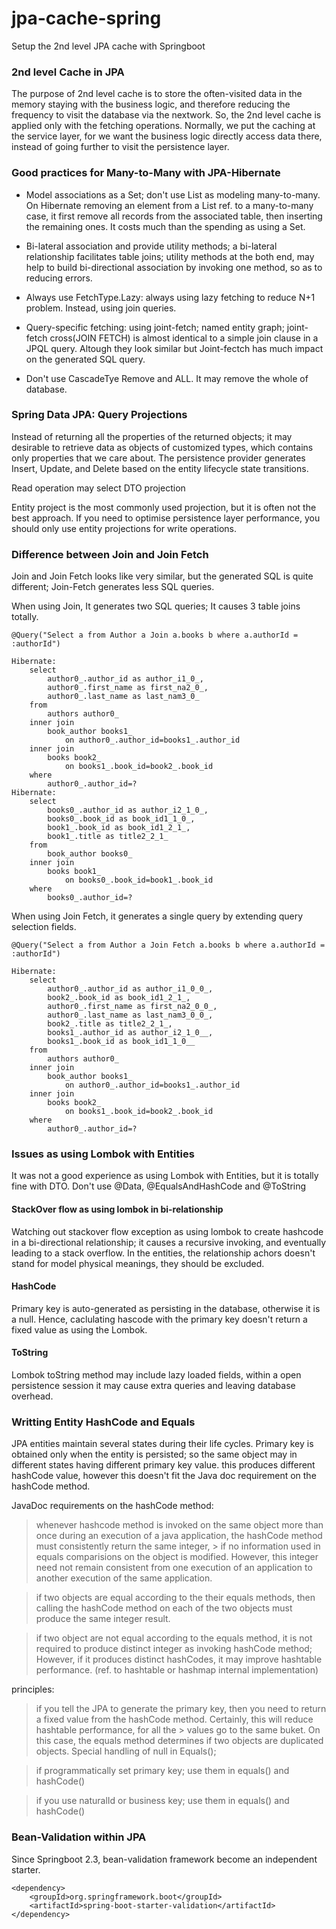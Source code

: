 # jpa-cache-spring
Setup the 2nd level JPA cache with Springboot


### 2nd level Cache in JPA
The purpose of 2nd level cache is to store the often-visited data in the memory staying with the business logic, and therefore reducing the frequency to visit the database via the nextwork. So, the 2nd level cache is applied only with the fetching operations. Normally, we put the caching at the service layer, for we want the business logic directly access data there, instead of going further to visit the persistence layer. 

### Good practices for Many-to-Many with JPA-Hibernate

* Model associations as a Set; don't use List as modeling many-to-many. On Hibernate removing an element from a List ref. to a many-to-many case, it first remove all records from the associated table, then inserting the remaining ones. It costs much than the spending as using a Set. 

* Bi-lateral association and provide utility methods; a bi-lateral relationship facilitates table joins; utility methods at the both end, may help to build bi-directional association by invoking one method, so as to reducing errors.

* Always use FetchType.Lazy: always using lazy fetching to reduce N+1 problem. Instead, using join queries.  

*  Query-specific fetching: using joint-fetch; named entity graph;  joint-fetch cross(JOIN FETCH) is almost identical to a simple join clause in a JPQL query. Altough they look similar but Joint-fectch has much impact on the generated SQL query. 

* Don't use CascadeTye Remove and ALL. It may remove the whole of database. 

### Spring Data JPA: Query Projections

Instead of returning all the properties of the returned objects; it may desirable to retrieve data as objects of customized types, which contains only properties that we care about. The persistence provider generates Insert, Update, and Delete based on the entity lifecycle state transitions.  

Read operation may select DTO projection

Entity project is the most commonly used projection, but it is often not the best approach. If you need to optimise persistence layer performance, you should only use entity projections for write operations. 

### Difference between Join and Join Fetch

Join and Join Fetch looks like very similar, but the generated SQL is quite different; Join-Fetch generates less SQL queries. 

When using Join, It generates two SQL queries; It causes 3 table joins totally.   

`@Query("Select a from Author a Join a.books b where a.authorId = :authorId")`

````
Hibernate: 
    select
        author0_.author_id as author_i1_0_,
        author0_.first_name as first_na2_0_,
        author0_.last_name as last_nam3_0_ 
    from
        authors author0_ 
    inner join
        book_author books1_ 
            on author0_.author_id=books1_.author_id 
    inner join
        books book2_ 
            on books1_.book_id=book2_.book_id 
    where
        author0_.author_id=?
Hibernate: 
    select
        books0_.author_id as author_i2_1_0_,
        books0_.book_id as book_id1_1_0_,
        book1_.book_id as book_id1_2_1_,
        book1_.title as title2_2_1_ 
    from
        book_author books0_ 
    inner join
        books book1_ 
            on books0_.book_id=book1_.book_id 
    where
        books0_.author_id=?

````

When using Join Fetch, it generates a single query by extending query selection fields.

`@Query("Select a from Author a Join Fetch a.books b where a.authorId = :authorId")`

````
Hibernate: 
    select
        author0_.author_id as author_i1_0_0_,
        book2_.book_id as book_id1_2_1_,
        author0_.first_name as first_na2_0_0_,
        author0_.last_name as last_nam3_0_0_,
        book2_.title as title2_2_1_,
        books1_.author_id as author_i2_1_0__,
        books1_.book_id as book_id1_1_0__ 
    from
        authors author0_ 
    inner join
        book_author books1_ 
            on author0_.author_id=books1_.author_id 
    inner join
        books book2_ 
            on books1_.book_id=book2_.book_id 
    where
        author0_.author_id=?
````

### Issues as using Lombok with Entities

It was not a good experience as using Lombok with Entities, but it is totally fine with DTO. Don't use @Data, @EqualsAndHashCode and @ToString

#### StackOver flow as using lombok in bi-relationship
Watching out stackover flow exception as using lombok to create hashcode in a bi-directional relationship; it causes a recursive invoking, and eventually leading to a stack overflow. In the entities, the relationship achors doesn't stand for model physical meanings, they should be excluded. 

#### HashCode
Primary key is auto-generated as persisting in the database, otherwise it is a null. Hence, caclulating hascode with the primary key doesn't return a fixed value as using the Lombok. 

#### ToString
Lombok toString method may include lazy loaded fields, within a open persistence session it may cause extra queries and leaving database overhead.  

### Writting Entity HashCode and Equals

JPA entities maintain several states during their life cycles. Primary key is obtained only when the entity is persisted; so the same object may in different states having different primary key value. this produces different hashCode value, however this doesn't fit the Java doc requirement on the hashCode method. 

JavaDoc requirements on the hashCode method: 

> whenever hashcode method is invoked on the same object more than once during an execution of a java application, the hashCode method must consistently return the same integer, > if no information used in equals comparisions on the object is modified. However, this integer need not remain consistent from one execution of an application to another execution of the same application. 

> if two objects are equal according to the their equals methods, then calling the hashCode method on each of the two objects must produce the same integer result.

> if two object are not equal according to the equals method, it is not required to produce distinct integer as invoking hashCode method; However, if it produces distinct hashCodes, it may improve hashtable performance. (ref. to hashtable or hashmap internal implementation)

principles:  

> if you tell the JPA to generate the primary key, then you need to return a fixed value from the hashCode method. Certainly, this will reduce hashtable performance, for all the > values go to the same buket. On this case, the equals method determines if two objects are duplicated objects. Special handling of null in Equals();  

> if programmatically set primary key;  use them in equals() and hashCode()

> if you use naturalId or business key; use them in equals()  and hashCode()

### Bean-Validation within JPA

Since Springboot 2.3, bean-validation framework become an independent starter. 

````
<dependency> 
    <groupId>org.springframework.boot</groupId> 
    <artifactId>spring-boot-starter-validation</artifactId> 
</dependency>
````
